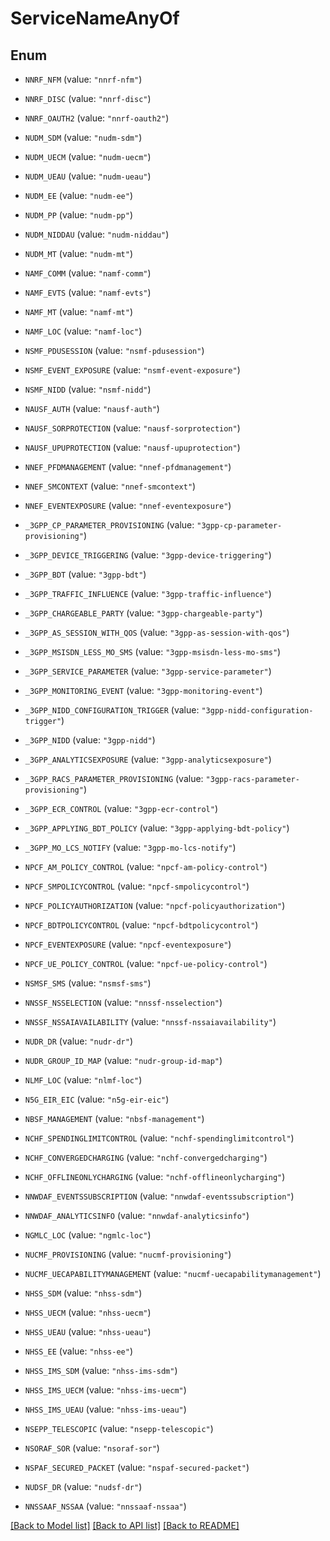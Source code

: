 # ServiceNameAnyOf

## Enum


* `NNRF_NFM` (value: `"nnrf-nfm"`)

* `NNRF_DISC` (value: `"nnrf-disc"`)

* `NNRF_OAUTH2` (value: `"nnrf-oauth2"`)

* `NUDM_SDM` (value: `"nudm-sdm"`)

* `NUDM_UECM` (value: `"nudm-uecm"`)

* `NUDM_UEAU` (value: `"nudm-ueau"`)

* `NUDM_EE` (value: `"nudm-ee"`)

* `NUDM_PP` (value: `"nudm-pp"`)

* `NUDM_NIDDAU` (value: `"nudm-niddau"`)

* `NUDM_MT` (value: `"nudm-mt"`)

* `NAMF_COMM` (value: `"namf-comm"`)

* `NAMF_EVTS` (value: `"namf-evts"`)

* `NAMF_MT` (value: `"namf-mt"`)

* `NAMF_LOC` (value: `"namf-loc"`)

* `NSMF_PDUSESSION` (value: `"nsmf-pdusession"`)

* `NSMF_EVENT_EXPOSURE` (value: `"nsmf-event-exposure"`)

* `NSMF_NIDD` (value: `"nsmf-nidd"`)

* `NAUSF_AUTH` (value: `"nausf-auth"`)

* `NAUSF_SORPROTECTION` (value: `"nausf-sorprotection"`)

* `NAUSF_UPUPROTECTION` (value: `"nausf-upuprotection"`)

* `NNEF_PFDMANAGEMENT` (value: `"nnef-pfdmanagement"`)

* `NNEF_SMCONTEXT` (value: `"nnef-smcontext"`)

* `NNEF_EVENTEXPOSURE` (value: `"nnef-eventexposure"`)

* `_3GPP_CP_PARAMETER_PROVISIONING` (value: `"3gpp-cp-parameter-provisioning"`)

* `_3GPP_DEVICE_TRIGGERING` (value: `"3gpp-device-triggering"`)

* `_3GPP_BDT` (value: `"3gpp-bdt"`)

* `_3GPP_TRAFFIC_INFLUENCE` (value: `"3gpp-traffic-influence"`)

* `_3GPP_CHARGEABLE_PARTY` (value: `"3gpp-chargeable-party"`)

* `_3GPP_AS_SESSION_WITH_QOS` (value: `"3gpp-as-session-with-qos"`)

* `_3GPP_MSISDN_LESS_MO_SMS` (value: `"3gpp-msisdn-less-mo-sms"`)

* `_3GPP_SERVICE_PARAMETER` (value: `"3gpp-service-parameter"`)

* `_3GPP_MONITORING_EVENT` (value: `"3gpp-monitoring-event"`)

* `_3GPP_NIDD_CONFIGURATION_TRIGGER` (value: `"3gpp-nidd-configuration-trigger"`)

* `_3GPP_NIDD` (value: `"3gpp-nidd"`)

* `_3GPP_ANALYTICSEXPOSURE` (value: `"3gpp-analyticsexposure"`)

* `_3GPP_RACS_PARAMETER_PROVISIONING` (value: `"3gpp-racs-parameter-provisioning"`)

* `_3GPP_ECR_CONTROL` (value: `"3gpp-ecr-control"`)

* `_3GPP_APPLYING_BDT_POLICY` (value: `"3gpp-applying-bdt-policy"`)

* `_3GPP_MO_LCS_NOTIFY` (value: `"3gpp-mo-lcs-notify"`)

* `NPCF_AM_POLICY_CONTROL` (value: `"npcf-am-policy-control"`)

* `NPCF_SMPOLICYCONTROL` (value: `"npcf-smpolicycontrol"`)

* `NPCF_POLICYAUTHORIZATION` (value: `"npcf-policyauthorization"`)

* `NPCF_BDTPOLICYCONTROL` (value: `"npcf-bdtpolicycontrol"`)

* `NPCF_EVENTEXPOSURE` (value: `"npcf-eventexposure"`)

* `NPCF_UE_POLICY_CONTROL` (value: `"npcf-ue-policy-control"`)

* `NSMSF_SMS` (value: `"nsmsf-sms"`)

* `NNSSF_NSSELECTION` (value: `"nnssf-nsselection"`)

* `NNSSF_NSSAIAVAILABILITY` (value: `"nnssf-nssaiavailability"`)

* `NUDR_DR` (value: `"nudr-dr"`)

* `NUDR_GROUP_ID_MAP` (value: `"nudr-group-id-map"`)

* `NLMF_LOC` (value: `"nlmf-loc"`)

* `N5G_EIR_EIC` (value: `"n5g-eir-eic"`)

* `NBSF_MANAGEMENT` (value: `"nbsf-management"`)

* `NCHF_SPENDINGLIMITCONTROL` (value: `"nchf-spendinglimitcontrol"`)

* `NCHF_CONVERGEDCHARGING` (value: `"nchf-convergedcharging"`)

* `NCHF_OFFLINEONLYCHARGING` (value: `"nchf-offlineonlycharging"`)

* `NNWDAF_EVENTSSUBSCRIPTION` (value: `"nnwdaf-eventssubscription"`)

* `NNWDAF_ANALYTICSINFO` (value: `"nnwdaf-analyticsinfo"`)

* `NGMLC_LOC` (value: `"ngmlc-loc"`)

* `NUCMF_PROVISIONING` (value: `"nucmf-provisioning"`)

* `NUCMF_UECAPABILITYMANAGEMENT` (value: `"nucmf-uecapabilitymanagement"`)

* `NHSS_SDM` (value: `"nhss-sdm"`)

* `NHSS_UECM` (value: `"nhss-uecm"`)

* `NHSS_UEAU` (value: `"nhss-ueau"`)

* `NHSS_EE` (value: `"nhss-ee"`)

* `NHSS_IMS_SDM` (value: `"nhss-ims-sdm"`)

* `NHSS_IMS_UECM` (value: `"nhss-ims-uecm"`)

* `NHSS_IMS_UEAU` (value: `"nhss-ims-ueau"`)

* `NSEPP_TELESCOPIC` (value: `"nsepp-telescopic"`)

* `NSORAF_SOR` (value: `"nsoraf-sor"`)

* `NSPAF_SECURED_PACKET` (value: `"nspaf-secured-packet"`)

* `NUDSF_DR` (value: `"nudsf-dr"`)

* `NNSSAAF_NSSAA` (value: `"nnssaaf-nssaa"`)


[[Back to Model list]](../README.md#documentation-for-models) [[Back to API list]](../README.md#documentation-for-api-endpoints) [[Back to README]](../README.md)



